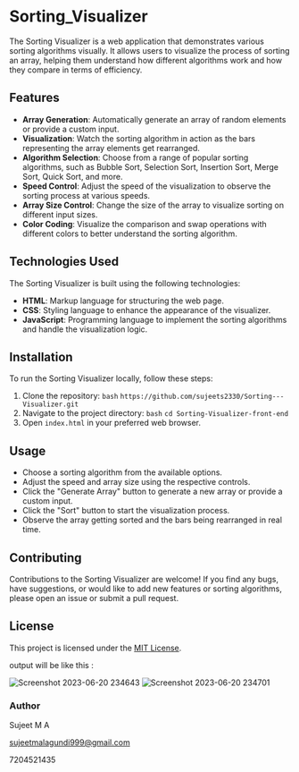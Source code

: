 # Sorting_Visualizer

The Sorting Visualizer is a web application that demonstrates various sorting algorithms visually. It allows users to visualize the process of sorting an array, helping them understand how different algorithms work and how they compare in terms of efficiency.

 
## Features

- **Array Generation**: Automatically generate an array of random elements or provide a custom input.
- **Visualization**: Watch the sorting algorithm in action as the bars representing the array elements get rearranged.
- **Algorithm Selection**: Choose from a range of popular sorting algorithms, such as Bubble Sort, Selection Sort, Insertion Sort, Merge Sort, Quick Sort, and more.
- **Speed Control**: Adjust the speed of the visualization to observe the sorting process at various speeds.
- **Array Size Control**: Change the size of the array to visualize sorting on different input sizes.
- **Color Coding**: Visualize the comparison and swap operations with different colors to better understand the sorting algorithm.

## Technologies Used

The Sorting Visualizer is built using the following technologies:

- **HTML**: Markup language for structuring the web page.
- **CSS**: Styling language to enhance the appearance of the visualizer.
- **JavaScript**: Programming language to implement the sorting algorithms and handle the visualization logic.
  

## Installation

To run the Sorting Visualizer locally, follow these steps:

1. Clone the repository: ` bash `
  ```https://github.com/sujeets2330/Sorting---Visualizer.git```
3. Navigate to the project directory: ` bash `
 ```cd Sorting-Visualizer-front-end```
5. Open `index.html` in your preferred web browser.

## Usage

- Choose a sorting algorithm from the available options.
- Adjust the speed and array size using the respective controls.
- Click the "Generate Array" button to generate a new array or provide a custom input.
- Click the "Sort" button to start the visualization process.
- Observe the array getting sorted and the bars being rearranged in real time.

## Contributing

Contributions to the Sorting Visualizer are welcome! If you find any bugs, have suggestions, or would like to add new features or sorting algorithms, please open an issue or submit a pull request.

## License

This project is licensed under the [MIT License](LICENSE).


output will be like this :

![Screenshot 2023-06-20 234643](https://github.com/Prureddy/Sorting-Visualizer-front-end/assets/99805816/6d4f9191-cac2-4025-8e90-25006fd229b2)
![Screenshot 2023-06-20 234701](https://github.com/Prureddy/Sorting-Visualizer-front-end/assets/99805816/18c5a44b-e1c9-485e-8193-10cd9e943bde)

### Author

Sujeet M A

sujeetmalagundi999@gmail.com 

7204521435
